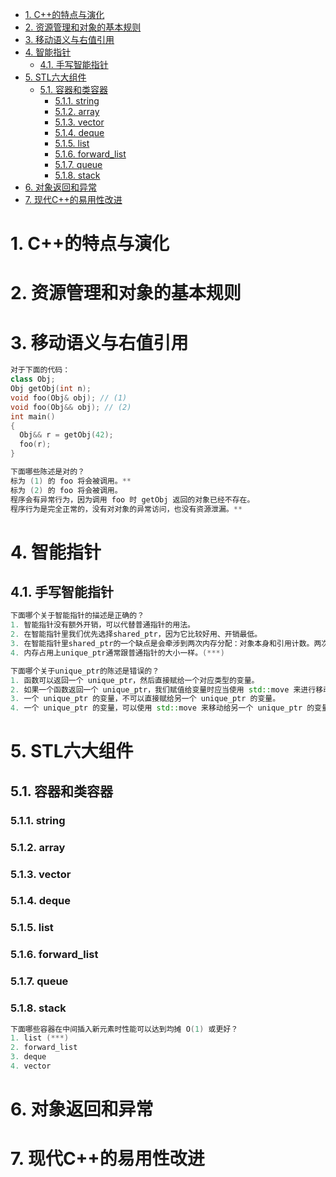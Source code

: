 - [1. C++的特点与演化](#1-c的特点与演化)
- [2. 资源管理和对象的基本规则](#2-资源管理和对象的基本规则)
- [3. 移动语义与右值引用](#3-移动语义与右值引用)
- [4. 智能指针](#4-智能指针)
  - [4.1. 手写智能指针](#41-手写智能指针)
- [5. STL六大组件](#5-stl六大组件)
  - [5.1. 容器和类容器](#51-容器和类容器)
    - [5.1.1. string](#511-string)
    - [5.1.2. array](#512-array)
    - [5.1.3. vector](#513-vector)
    - [5.1.4. deque](#514-deque)
    - [5.1.5. list](#515-list)
    - [5.1.6. forward_list](#516-forward_list)
    - [5.1.7. queue](#517-queue)
    - [5.1.8. stack](#518-stack)
- [6. 对象返回和异常](#6-对象返回和异常)
- [7. 现代C++的易用性改进](#7-现代c的易用性改进)

# 1. C++的特点与演化

# 2. 资源管理和对象的基本规则

# 3. 移动语义与右值引用

```cpp {class=line-numbers}
对于下面的代码：
class Obj;
Obj getObj(int n);
void foo(Obj& obj); // (1)
void foo(Obj&& obj); // (2)
int main()
{
  Obj&& r = getObj(42);
  foo(r);
}

下面哪些陈述是对的？
标为 (1) 的 foo 将会被调用。**
标为 (2) 的 foo 将会被调用。
程序会有异常行为，因为调用 foo 时 getObj 返回的对象已经不存在。
程序行为是完全正常的，没有对对象的异常访问，也没有资源泄漏。**
```

# 4. 智能指针

## 4.1. 手写智能指针

```cpp {class=line-numbers}
下面哪个关于智能指针的描述是正确的？
1. 智能指针没有额外开销，可以代替普通指针的用法。
2. 在智能指针里我们优先选择shared_ptr，因为它比较好用、开销最低。
3. 在智能指针里shared_ptr的一个缺点是会牵涉到两次内存分配：对象本身和引用计数。两次成本无法避免。
4. 内存占用上unique_ptr通常跟普通指针的大小一样。(***)

下面哪个关于unique_ptr的陈述是错误的？
1. 函数可以返回一个 unique_ptr，然后直接赋给一个对应类型的变量。
2. 如果一个函数返回一个 unique_ptr，我们赋值给变量时应当使用 std::move 来进行移动。(***)
3. 一个 unique_ptr 的变量，不可以直接赋给另一个 unique_ptr 的变量。
4. 一个 unique_ptr 的变量，可以使用 std::move 来移动给另一个 unique_ptr 的变量。
```

# 5. STL六大组件

## 5.1. 容器和类容器

### 5.1.1. string

### 5.1.2. array

### 5.1.3. vector

### 5.1.4. deque

### 5.1.5. list

### 5.1.6. forward_list

### 5.1.7. queue

### 5.1.8. stack

```cpp {class=line-numbers}
下面哪些容器在中间插入新元素时性能可以达到均摊 O(1) 或更好？
1. list (***)
2. forward_list
3. deque
4. vector
```

# 6. 对象返回和异常

# 7. 现代C++的易用性改进